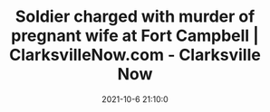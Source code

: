 ---
"title": "Soldier charged with murder of pregnant wife at Fort Campbell | ClarksvilleNow.com - Clarksville Now"
"date": "2021-10-6 21:10:0"
"feed_name": "GOOGLENEWSCONSTRUCTION"
"feed_website": "https://news.google.com/search?q=construction%2Bincident&hl=en-US&gl=US&ceid=US:en"
"feed_rss": "https://news.google.com/rss/search?q=construction%2Bincident&hl=en-US&gl=US&ceid=US:en"
"link": "https://clarksvillenow.com/local/soldier-charged-with-murder-of-pregnant-wife-at-fort-campbell/"
"source": "{'href': 'https://clarksvillenow.com', 'title': 'Clarksville Now'}"
"file": "_posts/2021-1-1-b3daf4889b4a1340366e0b9b579d3ac892ae5506.md"
"accident": "0"
"drilling": "0"
"dead": "0"
"injured": "0"
"arrested": "0"
"place": "unknown place"
"where": "unknown site"
"causes": "unknown"
"place_uri": "unknown place"
---